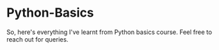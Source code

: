 # Python-Basics
So, here's everything I've learnt from Python basics course. Feel free to reach out for queries.
